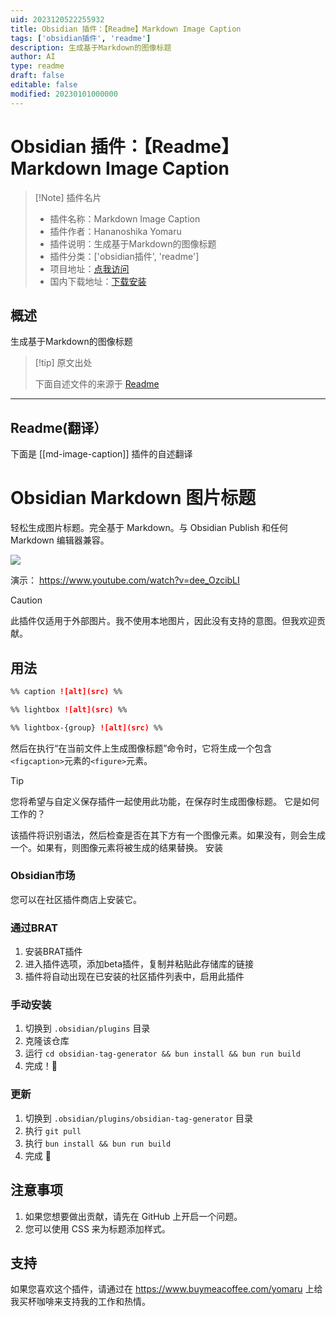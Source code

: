 ```yaml
---
uid: 2023120522255932
title: Obsidian 插件：【Readme】Markdown Image Caption
tags: ['obsidian插件', 'readme']
description: 生成基于Markdown的图像标题
author: AI
type: readme
draft: false
editable: false
modified: 20230101000000
---
```


# Obsidian 插件：【Readme】Markdown Image Caption

> [!Note] 插件名片
> - 插件名称：Markdown Image Caption
> - 插件作者：Hananoshika Yomaru
> - 插件说明：生成基于Markdown的图像标题
> - 插件分类：['obsidian插件', 'readme']
> - 项目地址：[点我访问](https://github.com/HananoshikaYomaru/obsidian-image-caption)
> - 国内下载地址：[下载安装](https://pkmer.cn/products/plugin/pluginMarket/?md-image-caption)

## 概述

生成基于Markdown的图像标题



> [!tip] 原文出处
> 
>下面自述文件的来源于 [Readme](https://ghproxy.net/https://raw.githubusercontent.com/HananoshikaYomaru/obsidian-image-caption/main/README.md)
> 

---

## Readme(翻译）

下面是 [[md-image-caption]] 插件的自述翻译


# Obsidian Markdown 图片标题

轻松生成图片标题。完全基于 Markdown。与 Obsidian Publish 和任何 Markdown 编辑器兼容。

![](https://share.cleanshot.com/NTvJk3hg+)

演示： <https://www.youtube.com/watch?v=dee_OzcibLI>

> [!CAUTION]
> 此插件仅适用于外部图片。我不使用本地图片，因此没有支持的意图。但我欢迎贡献。
## 用法

```md
%% caption ![alt](src) %%

%% lightbox ![alt](src) %%

%% lightbox-{group} ![alt](src) %%
```

然后在执行“在当前文件上生成图像标题”命令时，它将生成一个包含`<figcaption>`元素的`<figure>`元素。

> [!TIP]
> 您将希望与自定义保存插件一起使用此功能，在保存时生成图像标题。
它是如何工作的？

该插件将识别语法，然后检查是否在其下方有一个图像元素。如果没有，则会生成一个。如果有，则图像元素将被生成的结果替换。
安装
### Obsidian市场

您可以在社区插件商店上安装它。
### 通过BRAT

1. 安装BRAT插件
2. 进入插件选项，添加beta插件，复制并粘贴此存储库的链接
3. 插件将自动出现在已安装的社区插件列表中，启用此插件
### 手动安装

1. 切换到 `.obsidian/plugins` 目录
2. 克隆该仓库
3. 运行 `cd obsidian-tag-generator && bun install && bun run build`
4. 完成！🎉
### 更新

1. 切换到 `.obsidian/plugins/obsidian-tag-generator` 目录
2. 执行 `git pull`
3. 执行 `bun install && bun run build`
4. 完成 🎉
## 注意事项

1. 如果您想要做出贡献，请先在 GitHub 上开启一个问题。
2. 您可以使用 CSS 来为标题添加样式。
## 支持

如果您喜欢这个插件，请通过在 <https://www.buymeacoffee.com/yomaru> 上给我买杯咖啡来支持我的工作和热情。





